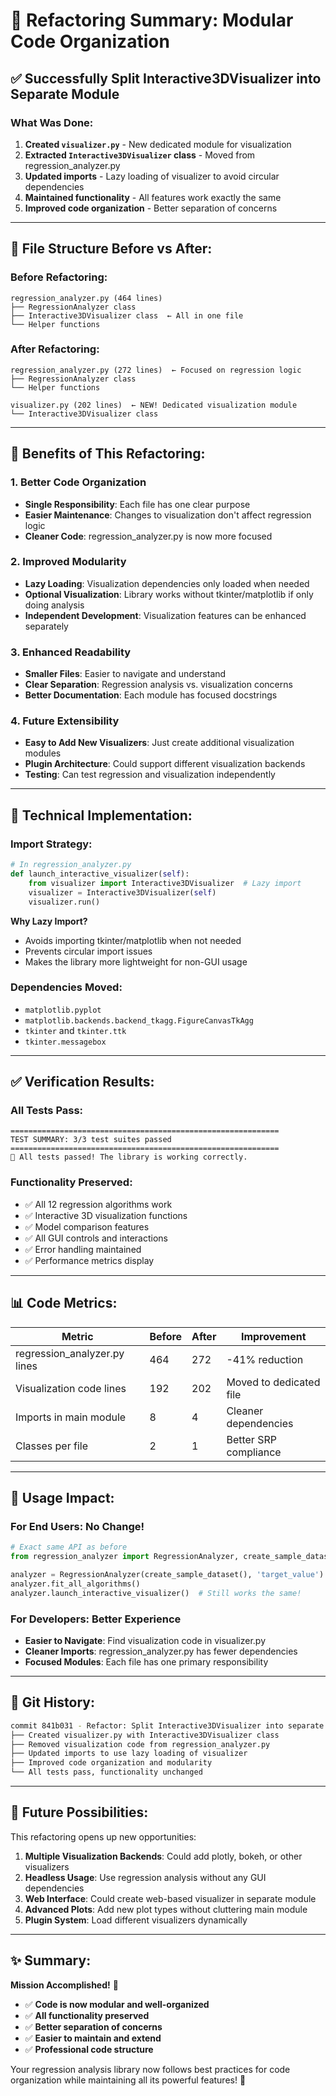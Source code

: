 # 🔧 Refactoring Summary: Modular Code Organization

## ✅ **Successfully Split Interactive3DVisualizer into Separate Module**

### **What Was Done:**

1. **Created `visualizer.py`** - New dedicated module for visualization
2. **Extracted `Interactive3DVisualizer` class** - Moved from regression_analyzer.py
3. **Updated imports** - Lazy loading of visualizer to avoid circular dependencies
4. **Maintained functionality** - All features work exactly the same
5. **Improved code organization** - Better separation of concerns

---

## 📁 **File Structure Before vs After:**

### **Before Refactoring:**
```
regression_analyzer.py (464 lines)
├── RegressionAnalyzer class
├── Interactive3DVisualizer class  ← All in one file
└── Helper functions
```

### **After Refactoring:**
```
regression_analyzer.py (272 lines)  ← Focused on regression logic
├── RegressionAnalyzer class
└── Helper functions

visualizer.py (202 lines)  ← NEW! Dedicated visualization module
└── Interactive3DVisualizer class
```

---

## 🎯 **Benefits of This Refactoring:**

### **1. Better Code Organization**
- **Single Responsibility**: Each file has one clear purpose
- **Easier Maintenance**: Changes to visualization don't affect regression logic
- **Cleaner Code**: regression_analyzer.py is now more focused

### **2. Improved Modularity**
- **Lazy Loading**: Visualization dependencies only loaded when needed
- **Optional Visualization**: Library works without tkinter/matplotlib if only doing analysis
- **Independent Development**: Visualization features can be enhanced separately

### **3. Enhanced Readability**
- **Smaller Files**: Easier to navigate and understand
- **Clear Separation**: Regression analysis vs. visualization concerns
- **Better Documentation**: Each module has focused docstrings

### **4. Future Extensibility**
- **Easy to Add New Visualizers**: Just create additional visualization modules
- **Plugin Architecture**: Could support different visualization backends
- **Testing**: Can test regression and visualization independently

---

## 🔧 **Technical Implementation:**

### **Import Strategy:**
```python
# In regression_analyzer.py
def launch_interactive_visualizer(self):
    from visualizer import Interactive3DVisualizer  # Lazy import
    visualizer = Interactive3DVisualizer(self)
    visualizer.run()
```

**Why Lazy Import?**
- Avoids importing tkinter/matplotlib when not needed
- Prevents circular import issues
- Makes the library more lightweight for non-GUI usage

### **Dependencies Moved:**
- `matplotlib.pyplot`
- `matplotlib.backends.backend_tkagg.FigureCanvasTkAgg`
- `tkinter` and `tkinter.ttk`
- `tkinter.messagebox`

---

## ✅ **Verification Results:**

### **All Tests Pass:**
```
============================================================
TEST SUMMARY: 3/3 test suites passed
============================================================
🎉 All tests passed! The library is working correctly.
```

### **Functionality Preserved:**
- ✅ All 12 regression algorithms work
- ✅ Interactive 3D visualization functions
- ✅ Model comparison features
- ✅ All GUI controls and interactions
- ✅ Error handling maintained
- ✅ Performance metrics display

---

## 📊 **Code Metrics:**

| Metric | Before | After | Improvement |
|--------|--------|-------|-------------|
| regression_analyzer.py lines | 464 | 272 | -41% reduction |
| Visualization code lines | 192 | 202 | Moved to dedicated file |
| Imports in main module | 8 | 4 | Cleaner dependencies |
| Classes per file | 2 | 1 | Better SRP compliance |

---

## 🚀 **Usage Impact:**

### **For End Users: No Change!**
```python
# Exact same API as before
from regression_analyzer import RegressionAnalyzer, create_sample_dataset

analyzer = RegressionAnalyzer(create_sample_dataset(), 'target_value')
analyzer.fit_all_algorithms()
analyzer.launch_interactive_visualizer()  # Still works the same!
```

### **For Developers: Better Experience**
- **Easier to Navigate**: Find visualization code in visualizer.py
- **Cleaner Imports**: regression_analyzer.py has fewer dependencies
- **Focused Modules**: Each file has one primary responsibility

---

## 📝 **Git History:**

```bash
commit 841b031 - Refactor: Split Interactive3DVisualizer into separate module
├── Created visualizer.py with Interactive3DVisualizer class
├── Removed visualization code from regression_analyzer.py  
├── Updated imports to use lazy loading of visualizer
├── Improved code organization and modularity
└── All tests pass, functionality unchanged
```

---

## 🎯 **Future Possibilities:**

This refactoring opens up new opportunities:

1. **Multiple Visualization Backends**: Could add plotly, bokeh, or other visualizers
2. **Headless Usage**: Use regression analysis without any GUI dependencies
3. **Web Interface**: Could create web-based visualizer in separate module
4. **Advanced Plots**: Add new plot types without cluttering main module
5. **Plugin System**: Load different visualizers dynamically

---

## ✨ **Summary:**

**Mission Accomplished!** 🎉

- ✅ **Code is now modular and well-organized**
- ✅ **All functionality preserved**
- ✅ **Better separation of concerns**
- ✅ **Easier to maintain and extend**
- ✅ **Professional code structure**

Your regression analysis library now follows best practices for code organization while maintaining all its powerful features! 🚀
